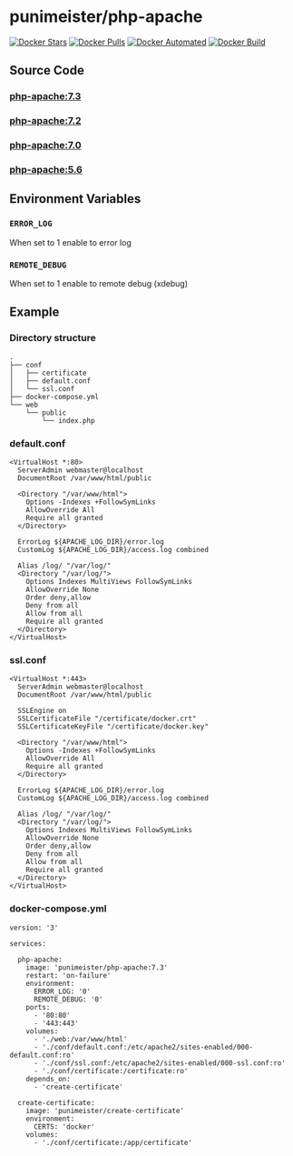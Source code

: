 # punimeister/php-apache

[![Docker Stars](https://img.shields.io/docker/stars/punimeister/php-apache.svg)](https://hub.docker.com/r/punimeister/php-apache/)
[![Docker Pulls](https://img.shields.io/docker/pulls/punimeister/php-apache.svg)](https://hub.docker.com/r/punimeister/php-apache/)
[![Docker Automated](https://img.shields.io/docker/automated/punimeister/php-apache.svg)](https://hub.docker.com/r/punimeister/php-apache/)
[![Docker Build](https://img.shields.io/docker/build/punimeister/php-apache.svg)](https://hub.docker.com/r/punimeister/php-apache/)

## Source Code

### [php-apache:7.3](https://github.com/punimeister/docker-php-apache/tree/master/7.3)
### [php-apache:7.2](https://github.com/punimeister/docker-php-apache/tree/master/7.2)
### [php-apache:7.0](https://github.com/punimeister/docker-php-apache/tree/master/7.0)
### [php-apache:5.6](https://github.com/punimeister/docker-php-apache/tree/master/5.6)

## Environment Variables

### `ERROR_LOG`

When set to 1 enable to error log

### `REMOTE_DEBUG`

When set to 1 enable to remote debug (xdebug)

## Example

### Directory structure

```
.
├── conf
│   ├── certificate
│   ├── default.conf
│   └── ssl.conf
├── docker-compose.yml
└── web
    └── public
        └── index.php
```

### default.conf

```
<VirtualHost *:80>
  ServerAdmin webmaster@localhost
  DocumentRoot /var/www/html/public

  <Directory "/var/www/html">
    Options -Indexes +FollowSymLinks
    AllowOverride All
    Require all granted
  </Directory>

  ErrorLog ${APACHE_LOG_DIR}/error.log
  CustomLog ${APACHE_LOG_DIR}/access.log combined

  Alias /log/ "/var/log/"
  <Directory "/var/log/">
    Options Indexes MultiViews FollowSymLinks
    AllowOverride None
    Order deny,allow
    Deny from all
    Allow from all
    Require all granted
  </Directory>
</VirtualHost>
```

### ssl.conf

```
<VirtualHost *:443>
  ServerAdmin webmaster@localhost
  DocumentRoot /var/www/html/public

  SSLEngine on
  SSLCertificateFile "/certificate/docker.crt"
  SSLCertificateKeyFile "/certificate/docker.key"

  <Directory "/var/www/html">
    Options -Indexes +FollowSymLinks
    AllowOverride All
    Require all granted
  </Directory>

  ErrorLog ${APACHE_LOG_DIR}/error.log
  CustomLog ${APACHE_LOG_DIR}/access.log combined

  Alias /log/ "/var/log/"
  <Directory "/var/log/">
    Options Indexes MultiViews FollowSymLinks
    AllowOverride None
    Order deny,allow
    Deny from all
    Allow from all
    Require all granted
  </Directory>
</VirtualHost>
```

### docker-compose.yml

```
version: '3'

services:

  php-apache:
    image: 'punimeister/php-apache:7.3'
    restart: 'on-failure'
    environment:
      ERROR_LOG: '0'
      REMOTE_DEBUG: '0'
    ports:
      - '80:80'
      - '443:443'
    volumes:
      - './web:/var/www/html'
      - './conf/default.conf:/etc/apache2/sites-enabled/000-default.conf:ro'
      - './conf/ssl.conf:/etc/apache2/sites-enabled/000-ssl.conf:ro'
      - './conf/certificate:/certificate:ro'
    depends_on:
      - 'create-certificate'

  create-certificate:
    image: 'punimeister/create-certificate'
    environment:
      CERTS: 'docker'
    volumes:
      - './conf/certificate:/app/certificate'
```
